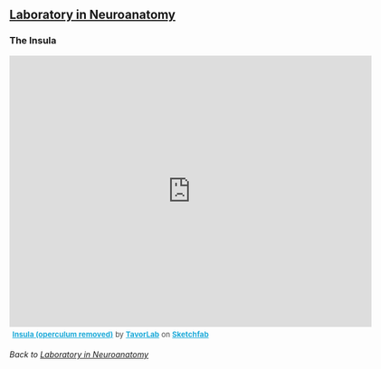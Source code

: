 ## [Laboratory in Neuroanatomy](https://francopestilli.github.io/neuroanatomy-lab/)


### The Insula

<div class="sketchfab-embed-wrapper">
    <iframe title="Insula (operculum removed)" frameborder="0" allowfullscreen mozallowfullscreen="true" webkitallowfullscreen="true" allow="fullscreen; autoplay; vr" xr-spatial-tracking execution-while-out-of-viewport execution-while-not-rendered web-share width="640" height="480" src="https://sketchfab.com/models/9c0e9deb7b764187985820fb882fe7ec/embed">
    </iframe>
   <p style="font-size: 13px; font-weight: normal; margin: 5px; color: #4A4A4A;">
        <a href="https://sketchfab.com/3d-models/insula-operculum-removed-9c0e9deb7b764187985820fb882fe7ec?utm_medium=embed&utm_campaign=share-popup&utm_content=9c0e9deb7b764187985820fb882fe7ec" target="_blank" style="font-weight: bold; color: #1CAAD9;">Insula (operculum removed)</a>
        by <a href="https://sketchfab.com/IT_Lab?utm_medium=embed&utm_campaign=share-popup&utm_content=9c0e9deb7b764187985820fb882fe7ec" target="_blank" style="font-weight: bold; color: #1CAAD9;">TavorLab</a>
        on <a href="https://sketchfab.com?utm_medium=embed&utm_campaign=share-popup&utm_content=9c0e9deb7b764187985820fb882fe7ec" target="_blank" style="font-weight: bold; color: #1CAAD9;">Sketchfab</a>
    </p>
</div>


###### Back to [Laboratory in Neuroanatomy](https://francopestilli.github.io/neuroanatomy-lab/)
